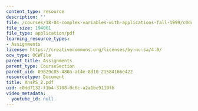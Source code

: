 ```yaml
---
content_type: resource
description: ''
file: /courses/18-04-complex-variables-with-applications-fall-1999/c0dd7132f1b437080c6ca2a1bc9119fb_AnsPS_2.pdf
file_size: 194061
file_type: application/pdf
learning_resource_types:
- Assignments
license: https://creativecommons.org/licenses/by-nc-sa/4.0/
ocw_type: OCWFile
parent_title: Assignments
parent_type: CourseSection
parent_uid: 09829c85-480a-a14e-8d10-21584166e422
resourcetype: Document
title: AnsPS_2.pdf
uid: c0dd7132-f1b4-3708-0c6c-a2a1bc9119fb
video_metadata:
  youtube_id: null
---
```

